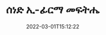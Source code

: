 ---
############################# Static ############################
layout: "product"
date: 2022-03-01T15:12:22
draft: false
#operation: 
#signaturetype: 
#fileformat: 
#productName: Java
lang: am
#productCode: java
#otherformats: 
#breadcrumb: Put  signature on  for Java
product: "Signature"
product_tag: "signature"

############################# Head ############################
head_title: "NET፣ Java፣ Cloud APIs እና የመስመር ላይ ሰነድ ፊርማ መተግበሪያዎች"
head_description: "ለ NET ፣ Java እና ደመና-ተኮር መተግበሪያዎች ሁሉንም-በአንድ ሰነድ ኢ-ፊርማ መፍትሄ ያግኙ። ቀላል የመጎተት እና የመጣል ባህሪን በመጠቀም የተለመዱ የሰነድ ቅርጸቶችን በመስመር ላይ ይፈርሙ"

############################# Header ############################
title: "ሰነድ ኢ-ፊርማ መፍትሔ"
description: "የእኛን ተለዋዋጭ APIs እና መተግበሪያን ለፕሮግራመሮች እና ለዋና ተጠቃሚዎች በመጠቀም ዲጂታል ሰነዶችን እና ምስሎችን በማንኛውም መድረክ ላይ ይፈርሙ።"

############################# APIs ###############################
apis:
  enable: true

  api:
    # api loop
    - title: "የቡድን ሰነዶች.የፊርማ ከፍተኛ ኮድ ኤፒአይዎች ያካትታሉ"
      link: "/signature/"
      label: "ሁሉንም የከፍተኛ ኮድ ኤፒአይዎችን ይመልከቱ"
      api_product:
        # api_product loop
        - link: "/signature/net/"
          img_alt: "GroupDocs.Signature for .NET"
          image: "/signature/groupdocs-signature-net.png"
          product: "GroupDocs.Signature for"
          platform: ".NET"
          content: "ቤተኛ .NET API በጣም ታዋቂ የሆኑ የዲጂታል ፊርማ አይነቶችን ወደ ማይክሮሶፍት ኦፊስ፣ ፒዲኤፍ፣ ምስሎች እና ሌሎች በ NET አፕሊኬሽኖች ውስጥ ለመጨመር፣ ለመፈለግ እና ለማረጋገጥ።"

        # api_product loop
        - link: "/signature/java/"
          img_alt: "GroupDocs.Signature for Java"
          image: "/signature/groupdocs-signature-java.png"
          product: "GroupDocs.Signature for"
          platform: "Java"
          content: "JDK በተጫነ በማንኛውም ኦፕሬቲንግ ሲስተም ላይ የተለያዩ ሰነዶችን እና ምስሎችን በዲጂታል መንገድ ለመፈረም የጃቫ አፕሊኬሽኖችን በ eSignture አቅም ያበረታቱ።"

        # api_product loop
        - link: "/signature/nodejs-java/"
          img_alt: "GroupDocs.Signature for Node.js via Java"
          image: "/signature/groupdocs-signature-nodejs.png"
          product: "GroupDocs.Signature for"
          platform: "Node.js"
          content: "የእኛ Node.js መፍትሔ የንግድ መተግበሪያዎችዎን በዲጂታል ፊርማ ያራዝመዋል። የኤሌክትሮኒክ ፊርማዎችን በታዋቂ ሰነዶች እና የምስል ቅርጸቶች ላይ በቀላሉ ያስቀምጡ።"

    # api loop
    - title: "የቡድን ሰነዶች።የፊርማ ዝቅተኛ ኮድ ኤፒአይዎች ያካትታሉ"
      link: "https://products.groupdocs.cloud/signature"
      label: "ሁሉንም ዝቅተኛ ኮድ ኤፒአይዎችን ይመልከቱ"
      api_product:
        # api_product loop
        - link: "https://products.groupdocs.cloud/signature/curl"
          img_alt: "GroupDocs.Signature Cloud for cURL"
          image: "https://www.groupdocs.cloud/templates/groupdocscloud/images/sdk/272x272/groupdocs_signature-for-curl.png"
          product: "GroupDocs.Signature"
          platform: "Cloud for cURL"
          content: "ፒዲኤፍ፣ ዎርድ፣ ኤክሴል እና ምስሎችን ጨምሮ በሁሉም ታዋቂ የሰነድ ቅርጸቶች የተለያዩ የፊርማ አይነቶችን ለመጨመር እና ለማቀናበር ከCURL RESTful ሰነድ ፊርማ ጋር ይስሩ።"

        # api_product loop
        - link: "https://products.groupdocs.cloud/signature/net"
          img_alt: "GroupDocs.Signature Cloud SDK for .NET"
          image: "https://www.groupdocs.cloud/templates/groupdocscloud/images/sdk/272x272/groupdocs_signature-for-net.png"
          product: "GroupDocs.Signature"
          platform: "Cloud SDK for .NET"
          content: "በ NET ትግበራዎች ውስጥ ዲጂታል ፊርማዎችን በበርካታ የሰነድ ቅርጸቶች ለማስተዳደር ኢ-ፊርማ RESTful API በቀላሉ ከ NET SDK ጋር ይጠቀሙ።"

        # api_product loop
        - link: "https://products.groupdocs.cloud/signature/java"
          img_alt: "GroupDocs.Signature Cloud SDK for Java"
          image: "https://www.groupdocs.cloud/templates/groupdocscloud/images/sdk/272x272/groupdocs_signature-for-java.png"
          product: "GroupDocs.Signature"
          platform: "Cloud SDK for Java"
          content: "የላቁ የሰነድ ፊርማ ባህሪያትን በእርስዎ ጃቫ መተግበሪያዎች ውስጥ በልዩ ሁኔታ በተዘጋጀ የሰነድ ፊርማ ኤስዲኬ ለጃቫ ይተግብሩ።"

    # api loop
    - title: "የቡድን ሰነዶች.ፊርማ ምንም ኮድ መተግበሪያዎች አያካትቱም"
      link: "https://products.groupdocs.app/signature"
      label: "ሁሉንም ምንም ኮድ መተግበሪያዎችን ይመልከቱ"
      api_product:
        # api_product loop
        - link: "https://products.groupdocs.app/signature/total"
          img_alt: "GroupDocs.Signature Total"
          image: "https://www.aspose.cloud/templates/asposeapp/images/products/logo/aspose_signature-app.png"
          product: "GroupDocs.Signature"
          platform: "Total"
          content: "የማይክሮሶፍት ዎርድ፣ ኤክሴል፣ ፓወር ፖይንት፣ ቪዚዮ እና ፒዲኤፍ ፋይሎችን በጽሑፍ፣ በምስል፣ በባርኮድ ወይም በQR-ኮድ ይፈርሙ።"

        # api_product loop
        - link: "https://products.groupdocs.app/signature/docx"
          img_alt: "GroupDocs.Signature DOCX"
          image: "https://www.aspose.cloud/templates/groupdocsapp/images/products/logo/groupdocs_words-app.png"
          product: "GroupDocs.Signature"
          platform: "DOCX"
          content: "የ Word ሰነዶችን በቀጥታ ከአሳሽዎ በቀጥታ በመስመር ላይ በዲጂታል ይፈርሙ።"

        # api_product loop
        - link: "https://products.groupdocs.app/signature/pdf"
          img_alt: "GroupDocs.Signature PDF"
          image: "https://www.aspose.cloud/templates/groupdocsapp/images/products/logo/groupdocs_pdf-app.png"
          product: "GroupDocs.Signature"
          platform: "PDF"
          content: "ኢ-ፒዲኤፍ ፋይሎችን ከማንኛውም የድር አሳሽ ጽሑፍ፣ ምስል ወይም ባር ኮድ ይመዝገቡ።"

############################# Back to top ###############################
back_to_top:
  enable: true
---